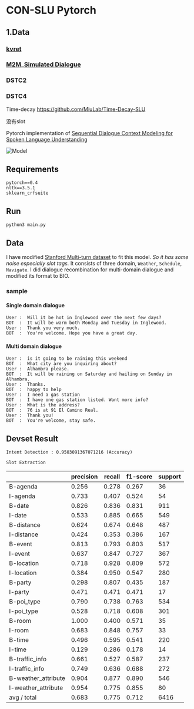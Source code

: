 # CON-SLU Pytorch

## 1.Data

### [kvret](https://nlp.stanford.edu/blog/a-new-multi-turn-multi-domain-task-oriented-dialogue-dataset/)



### [M2M_Simulated Dialogue](https://github.com/google-research-datasets/simulated-dialogue)



### DSTC2

### DSTC4

Time-decay https://github.com/MiuLab/Time-Decay-SLU

没有slot









Pytorch implementation of [Sequential Dialogue Context Modeling for Spoken Language
Understanding](https://arxiv.org/pdf/1705.03455.pdf)

![Model](images/model.png "SDEN")


## Requirements

```
pytorch==0.4
nltk==3.5.1
sklearn_crfsuite
```

## Run

```
python3 main.py
```

## Data

I have modified [Stanford Multi-turn dataset](https://nlp.stanford.edu/blog/a-new-multi-turn-multi-domain-task-oriented-dialogue-dataset/) to fit this model. *So it has some noise especially slot tags.*
It consists of three domain, `Weather`, `Schedule`, `Navigate`. I did dialogue recombination for multi-domain dialogue and modified its format to BIO.

### sample

#### Single domain dialogue

```
User :  Will it be hot in Inglewood over the next few days?
BOT  :  It will be warm both Monday and Tuesday in Inglewood.
User :  Thank you very much.
BOT  :  You're welcome. Hope you have a great day.
```

#### Multi domain dialogue

```
User :  is it going to be raining this weekend
BOT  :  What city are you inquiring about?
User :  Alhambra please.
BOT  :  It will be raining on Saturday and hailing on Sunday in Alhambra.
User :  Thanks.
BOT  :  happy to help
User :  I need a gas station
BOT  :  I have one gas station listed. Want more info?
User :  What is the address?
BOT  :  76 is at 91 El Camino Real.
User :  Thank you!
BOT  :  You're welcome, stay safe.
```


## Devset Result

`Intent Detection : 0.9503091367071216 (Accuracy)`


`Slot Extraction`

|                     | precision| recall | f1-score | support |
|---------------------|----------|--------|----------|---------|
| B-agenda            |0.256     |0.278   |0.267     |36       |
| I-agenda            |0.733     |0.407   |0.524     |54       |
| B-date              |0.826     |0.836   |0.831     |911      |
| I-date              |0.533     |0.885   |0.665     |549      |
| B-distance          |0.624     |0.674   |0.648     |487      |
| I-distance          |0.424     |0.353   |0.386     |167      |
| B-event             |0.813     |0.793   |0.803     |517      |
| I-event             |0.637     |0.847   |0.727     |367      |
| B-location          |0.718     |0.928   |0.809     |572      |
| I-location          |0.384     |0.950   |0.547     |280      |
| B-party             |0.298     |0.807   |0.435     |187      |
| I-party             |0.471     |0.471   |0.471     |17       |
| B-poi_type          |0.790     |0.738   |0.763     |534      |
| I-poi_type          |0.528     |0.718   |0.608     |301      |
| B-room              |1.000     |0.400   |0.571     |35       |
| I-room              |0.683     |0.848   |0.757     |33       |
| B-time              |0.496     |0.595   |0.541     |220      |
| I-time              |0.129     |0.286   |0.178     |14       |
| B-traffic_info      |0.661     |0.527   |0.587     |237      |
| I-traffic_info      |0.749     |0.636   |0.688     |272      |
| B-weather_attribute |0.904     |0.877   |0.890     |546      |
| I-weather_attribute |0.954     |0.775   |0.855     |80       |
| avg / total         |0.683     |0.775   |0.712     |6416     |
